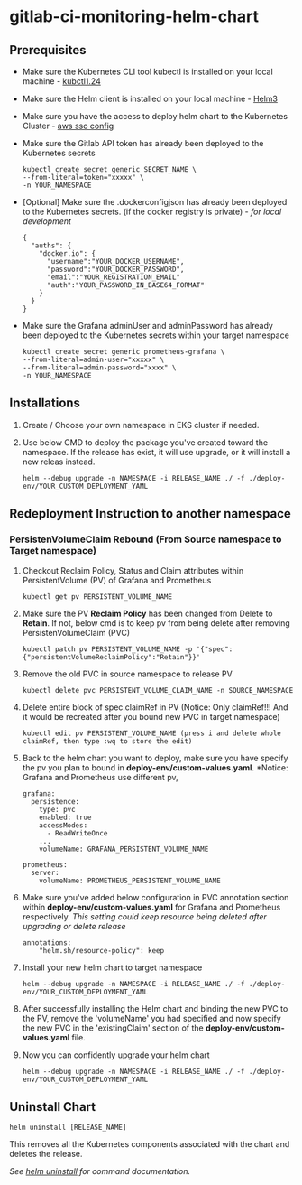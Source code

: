 # gitlab-ci-monitoring-helm-chart

## Prerequisites

- Make sure the Kubernetes CLI tool kubectl is installed on your local machine - [kubctl1.24](https://docs.aws.amazon.com/zh_tw/eks/latest/userguide/install-kubectl.html "kubctl1.24")

- Make sure the Helm client is installed on your local machine - [Helm3](https://helm.sh/ "helm3 documentation")

- Make sure you have the access to deploy helm chart to the Kubernetes Cluster - [aws sso config](https://www.notion.so/bluext/How-to-configure-AWS-SSO-to-access-EKS-b1aa4469be624bd78014dff1195ddf66?pvs=4 "aws sso configuration")

- Make sure the Gitlab API token has already been deployed to the Kubernetes secrets
  ```
  kubectl create secret generic SECRET_NAME \
  --from-literal=token="xxxxx" \
  -n YOUR_NAMESPACE
  ```
- [Optional] Make sure the .dockerconfigjson has already been deployed to the Kubernetes secrets. (if the docker registry is private) - *for local development*
  ```
  {
    "auths": {
      "docker.io": {
        "username":"YOUR_DOCKER_USERNAME",
        "password":"YOUR_DOCKER_PASSWORD",
        "email":"YOUR_REGISTRATION_EMAIL"
        "auth":"YOUR_PASSWORD_IN_BASE64_FORMAT"
      }
    }
  }
  ```

- Make sure the Grafana adminUser and adminPassword has already been deployed to the Kubernetes secrets within your target namespace
  ```
  kubectl create secret generic prometheus-grafana \
  --from-literal=admin-user="xxxxx" \
  --from-literal=admin-password="xxxx" \
  -n YOUR_NAMESPACE
  ```
## Installations

1. Create / Choose your own namespace in EKS cluster if needed.

2. Use below CMD to deploy the package you've created toward the namespace. If the release has exist, it will use upgrade, or it will install a new releas instead.
   ```
   helm --debug upgrade -n NAMESPACE -i RELEASE_NAME ./ -f ./deploy-env/YOUR_CUSTOM_DEPLOYMENT_YAML
   ```

## Redeployment Instruction to another namespace
### PersistenVolumeClaim Rebound (From Source namespace to Target namespace)
1. Checkout Reclaim Policy, Status and Claim attributes within  PersistentVolume (PV) of Grafana and Prometheus
    ```console
    kubectl get pv PERSISTENT_VOLUME_NAME
    ```
2. Make sure the PV **Reclaim Policy** has been changed from Delete to **Retain**. If not, below cmd is to keep pv from being delete after removing PersistenVolumeClaim (PVC)
    ```console
    kubectl patch pv PERSISTENT_VOLUME_NAME -p '{"spec":{"persistentVolumeReclaimPolicy":"Retain"}}'
    ```
3. Remove the old PVC in source namespace to release PV
    ```console
    kubectl delete pvc PERSISTENT_VOLUME_CLAIM_NAME -n SOURCE_NAMESPACE
    ```
4. Delete entire block of spec.claimRef in PV (Notice: Only claimRef!!! And it would be recreated after you bound new PVC in target namespace)
    ```console
    kubectl edit pv PERSISTENT_VOLUME_NAME (press i and delete whole claimRef, then type :wq to store the edit)
    ```
5. Back to the helm chart you want to deploy, make sure you have specify the pv you plan to bound in **deploy-env/custom-values.yaml**.
*Notice: Grafana and Prometheus use different pv, 
    ```console
    grafana:
      persistence:
        type: pvc
        enabled: true
        accessModes:
          - ReadWriteOnce
        ...
        volumeName: GRAFANA_PERSISTENT_VOLUME_NAME
    
    prometheus:
      server:
        volumeName: PROMETHEUS_PERSISTENT_VOLUME_NAME
    ```
6. Make sure you've added below configuration in PVC annotation section within **deploy-env/custom-values.yaml** for Grafana and Prometheus respectively. 
*This setting could keep resource being deleted after upgrading or delete release*
    ```console
    annotations: 
        "helm.sh/resource-policy": keep
    ```

7. Install your new helm chart to target namespace
    ```console
    helm --debug upgrade -n NAMESPACE -i RELEASE_NAME ./ -f ./deploy-env/YOUR_CUSTOM_DEPLOYMENT_YAML
    ```
8. After successfully installing the Helm chart and binding the new PVC to the PV, remove the 'volumeName' you had specified and now specify the new PVC in the 'existingClaim' section of the **deploy-env/custom-values.yaml** file.

9. Now you can confidently upgrade your helm chart
    ```console
    helm --debug upgrade -n NAMESPACE -i RELEASE_NAME ./ -f ./deploy-env/YOUR_CUSTOM_DEPLOYMENT_YAML
    ```
## Uninstall Chart

```console
helm uninstall [RELEASE_NAME]
```

This removes all the Kubernetes components associated with the chart and deletes the release.

_See [helm uninstall](https://helm.sh/docs/helm/helm_uninstall/) for command documentation._
